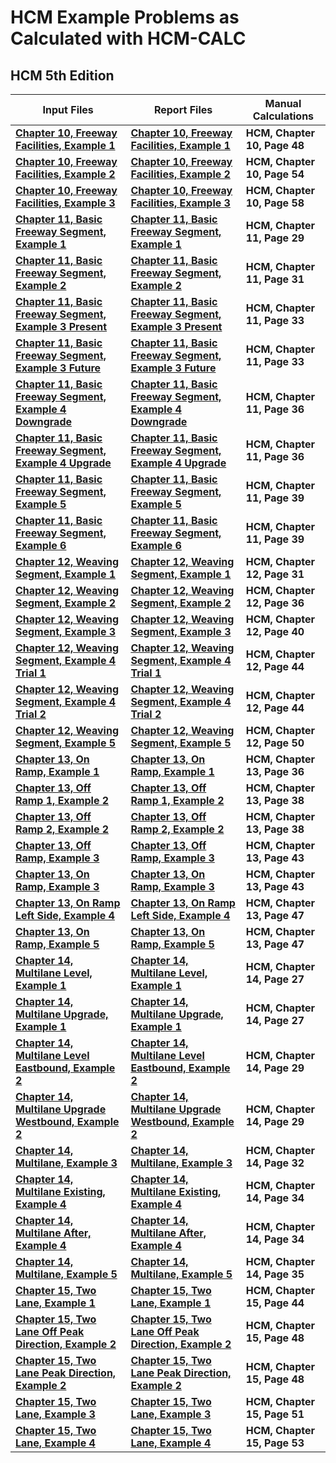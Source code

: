 # HCM Example Problems as Calculated with HCM-CALC

## HCM 5th Edition

|    **Input Files**     |    **Report Files**     |   **Manual Calculations**  |
|------------------------|-------------------------|----------------------------|
| **[Chapter 10, Freeway Facilities, Example 1](InputFiles\FreewayFacilitiesExample1.xff)**            | **[Chapter 10, Freeway Facilities, Example 1](ReportFiles\FreewayFacilities1.html)**                   | **HCM, Chapter 10, Page 48** |
| **[Chapter 10, Freeway Facilities, Example 2](InputFiles\FreewayFacilitiesExample2.xff)**            | **[Chapter 10, Freeway Facilities, Example 2](ReportFiles\FreewayFacilities2.html)**                   | **HCM, Chapter 10, Page 54** |
| **[Chapter 10, Freeway Facilities, Example 3](InputFiles\FreewayFacilitiesExample3.xff)**            | **[Chapter 10, Freeway Facilities, Example 3](ReportFiles\FreewayFacilities3.html)**                   | **HCM, Chapter 10, Page 58** |
| **[Chapter 11, Basic Freeway Segment, Example 1](InputFiles\BasicExample1.xfb)**                     | **[Chapter 11, Basic Freeway Segment, Example 1](ReportFiles\BasicExample1.html)**                     | **HCM, Chapter 11, Page 29** |
| **[Chapter 11, Basic Freeway Segment, Example 2](InputFiles\BasicExample2.xfb)**                     | **[Chapter 11, Basic Freeway Segment, Example 2](ReportFiles\BasicExample2.html)**                     | **HCM, Chapter 11, Page 31** |
| **[Chapter 11, Basic Freeway Segment, Example 3 Present](InputFiles\BasicExample3-Present.xfb)**     | **[Chapter 11, Basic Freeway Segment, Example 3 Present](ReportFiles\BasicExample3-Present.html)**     | **HCM, Chapter 11, Page 33** |
| **[Chapter 11, Basic Freeway Segment, Example 3 Future](InputFiles\BasicExample3-Future.xfb)**       | **[Chapter 11, Basic Freeway Segment, Example 3 Future](ReportFiles\BasicExample3-Future.html)**       | **HCM, Chapter 11, Page 33** |
| **[Chapter 11, Basic Freeway Segment, Example 4 Downgrade](InputFiles\BasicExample4-Downgrade.xfb)** | **[Chapter 11, Basic Freeway Segment, Example 4 Downgrade](ReportFiles\BasicExample4-Downgrade.html)** | **HCM, Chapter 11, Page 36** |
| **[Chapter 11, Basic Freeway Segment, Example 4 Upgrade](InputFiles\BasicExample4-Upgrade.xfb)**     | **[Chapter 11, Basic Freeway Segment, Example 4 Upgrade](ReportFiles\BasicExample4-Upgrade.html)**     | **HCM, Chapter 11, Page 36** |
| **[Chapter 11, Basic Freeway Segment, Example 5](InputFiles\BasicExample5.xfb)**                     | **[Chapter 11, Basic Freeway Segment, Example 5](ReportFiles\BasicExample5.html)**                     | **HCM, Chapter 11, Page 39** |
| **[Chapter 11, Basic Freeway Segment, Example 6](InputFiles\BasicExample6.xfb)**                     | **[Chapter 11, Basic Freeway Segment, Example 6](ReportFiles\BasicExample6.html)**                     | **HCM, Chapter 11, Page 39** |
| **[Chapter 12, Weaving Segment, Example 1](InputFiles\WeaveExample1.xfw)**                           | **[Chapter 12, Weaving Segment, Example 1](ReportFiles\WeaveExample1.html)**                           | **HCM, Chapter 12, Page 31** |
| **[Chapter 12, Weaving Segment, Example 2](InputFiles\WeaveExample2.xfw)**                           | **[Chapter 12, Weaving Segment, Example 2](ReportFiles\WeaveExample2.html)**                           | **HCM, Chapter 12, Page 36** |
| **[Chapter 12, Weaving Segment, Example 3](InputFiles\WeaveExample3.xfw)**                           | **[Chapter 12, Weaving Segment, Example 3](ReportFiles\WeaveExample3.html)**                           | **HCM, Chapter 12, Page 40** |
| **[Chapter 12, Weaving Segment, Example 4 Trial 1](InputFiles\WeaveExample4_Trial1.xfw)**            | **[Chapter 12, Weaving Segment, Example 4 Trial 1](ReportFiles\WeaveExample4_Trial1.html)**            | **HCM, Chapter 12, Page 44** |
| **[Chapter 12, Weaving Segment, Example 4 Trial 2](InputFiles\WeaveExample4_Trial2.xfw)**            | **[Chapter 12, Weaving Segment, Example 4 Trial 2](ReportFiles\WeaveExample4_Trial2.html)**            | **HCM, Chapter 12, Page 44** |
| **[Chapter 12, Weaving Segment, Example 5](InputFiles\WeaveExample5.xfw)**                           | **[Chapter 12, Weaving Segment, Example 5](ReportFiles\WeaveExample5.html)**                           | **HCM, Chapter 12, Page 50** |
| **[Chapter 13, On Ramp, Example 1](InputFiles\OnRamp-Example1.xfr)**                                 | **[Chapter 13, On Ramp, Example 1](ReportFiles\OnRamp-Example1.html)**                                 | **HCM, Chapter 13, Page 36** |
| **[Chapter 13, Off Ramp 1, Example 2](InputFiles\OffRamp1-Example2.xfr)**                            | **[Chapter 13, Off Ramp 1, Example 2](ReportFiles\OffRamp1-Example2.html)**                            | **HCM, Chapter 13, Page 38** |
| **[Chapter 13, Off Ramp 2, Example 2](InputFiles\OffRamp2-Example2.xfr)**                            | **[Chapter 13, Off Ramp 2, Example 2](ReportFiles\OffRamp2-Example2.html)**                            | **HCM, Chapter 13, Page 38** |
| **[Chapter 13, Off Ramp, Example 3](InputFiles\OffRamp-Example3.xfr)**                               | **[Chapter 13, Off Ramp, Example 3](ReportFiles\OffRamp-Example3.html)**                               | **HCM, Chapter 13, Page 43** |
| **[Chapter 13, On Ramp, Example 3](InputFiles\OnRamp-Example3.xfr)**                                 | **[Chapter 13, On Ramp, Example 3](ReportFiles\OnRamp-Example3.html)**                                 | **HCM, Chapter 13, Page 43** |
| **[Chapter 13, On Ramp Left Side, Example 4](InputFiles\OnRamp-Example4_left%20side%20ramp.xfr)**    | **[Chapter 13, On Ramp Left Side, Example 4](ReportFiles\OnRamp-Example4_left%20side%20ramp.html)**    | **HCM, Chapter 13, Page 47** |
| **[Chapter 13, On Ramp, Example 5](InputFiles\OnRamp-Example5.xfr)**                                 | **[Chapter 13, On Ramp, Example 5](ReportFiles\OnRamp-Example5.html)**                                 | **HCM, Chapter 13, Page 47** |
| **[Chapter 14, Multilane Level, Example 1](InputFiles\MultilaneExample1-Level.xhm)**                 | **[Chapter 14, Multilane Level, Example 1](ReportFiles\MultilaneExample1-Level.html)**                 | **HCM, Chapter 14, Page 27** |
| **[Chapter 14, Multilane Upgrade, Example 1](InputFiles\MultilaneExample1-Upgrade.xhm)**             | **[Chapter 14, Multilane Upgrade, Example 1](ReportFiles\MultilaneExample1-Upgrade.html)**             | **HCM, Chapter 14, Page 27** |
| **[Chapter 14, Multilane Level Eastbound, Example 2](InputFiles\MultilaneExample2-LevelEB.xhm)**     | **[Chapter 14, Multilane Level Eastbound, Example 2](ReportFiles\MultilaneExample2-LevelEB.html)**     | **HCM, Chapter 14, Page 29** |
| **[Chapter 14, Multilane Upgrade Westbound, Example 2](InputFiles\MultilaneExample2-UpgradeWB.xhm)** | **[Chapter 14, Multilane Upgrade Westbound, Example 2](ReportFiles\MultilaneExample2-UpgradeWB.html)** | **HCM, Chapter 14, Page 29** |
| **[Chapter 14, Multilane, Example 3](InputFiles\MultilaneExample3.xhm)**                             | **[Chapter 14, Multilane, Example 3](ReportFiles\MultilaneExample3.html)**                             | **HCM, Chapter 14, Page 32** |
| **[Chapter 14, Multilane Existing, Example 4](InputFiles\MultilaneExample4existing.xhm)**            | **[Chapter 14, Multilane Existing, Example 4](ReportFiles\MultilaneExample4existing.html)**            | **HCM, Chapter 14, Page 34** |
| **[Chapter 14, Multilane After, Example 4](InputFiles\MultilaneExample4after.xhm)**                  | **[Chapter 14, Multilane After, Example 4](ReportFiles\MultilaneExample4after.html)**                  | **HCM, Chapter 14, Page 34** |
| **[Chapter 14, Multilane, Example 5](InputFiles\MultilaneExample5.xhm)**                             | **[Chapter 14, Multilane, Example 5](ReportFiles\MultilaneExample5.html)**                             | **HCM, Chapter 14, Page 35** |
| **[Chapter 15, Two Lane, Example 1](InputFiles\TwoLaneExample1.xht)**                                | **[Chapter 15, Two Lane, Example 1](ReportFiles\TwoLaneExample1.html)**                                | **HCM, Chapter 15, Page 44** |
| **[Chapter 15, Two Lane Off Peak Direction, Example 2](InputFiles\TwoLaneExample2_OffPeakDir.xht)**  | **[Chapter 15, Two Lane Off Peak Direction, Example 2](ReportFiles\TwoLaneExample2_OffPeakDir.html)**  | **HCM, Chapter 15, Page 48** |
| **[Chapter 15, Two Lane Peak Direction, Example 2](InputFiles\TwoLaneExample2_PeakDir.xht)**         | **[Chapter 15, Two Lane Peak Direction, Example 2](ReportFiles\TwoLaneExample2_PeakDir.html)**         | **HCM, Chapter 15, Page 48** |
| **[Chapter 15, Two Lane, Example 3](InputFiles\TwoLaneExample3.xht)**                                | **[Chapter 15, Two Lane, Example 3](ReportFiles\TwoLaneExample3.html)**                                | **HCM, Chapter 15, Page 51** |
| **[Chapter 15, Two Lane, Example 4](InputFiles\TwoLaneExample4.xht)**                                | **[Chapter 15, Two Lane, Example 4](ReportFiles\TwoLaneExample4.html)**                                | **HCM, Chapter 15, Page 53** |
